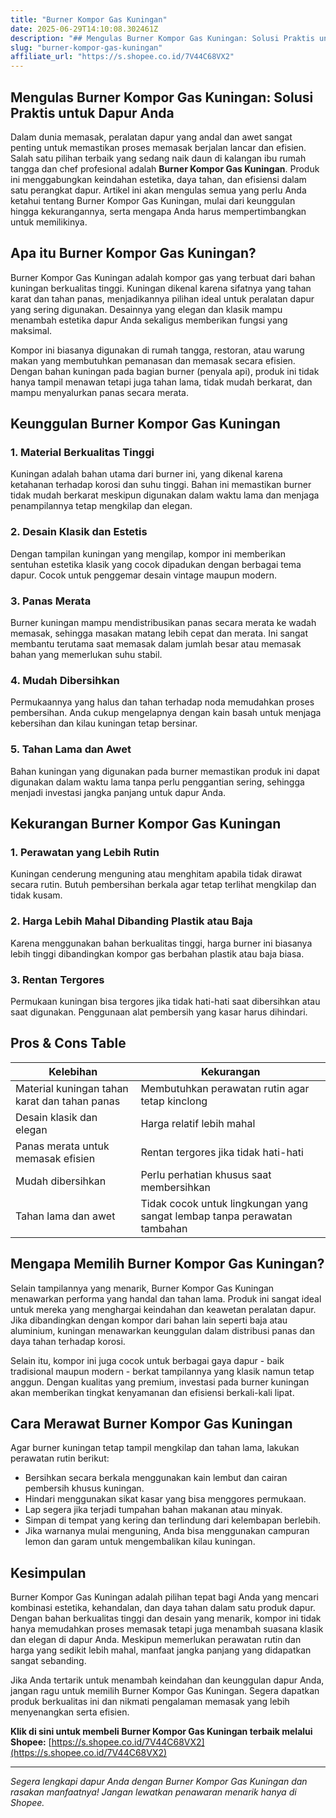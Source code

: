 ```yaml
---
title: "Burner Kompor Gas Kuningan"
date: 2025-06-29T14:10:08.302461Z
description: "## Mengulas Burner Kompor Gas Kuningan: Solusi Praktis untuk Dapur Anda..."
slug: "burner-kompor-gas-kuningan"
affiliate_url: "https://s.shopee.co.id/7V44C68VX2"
---
```

## Mengulas Burner Kompor Gas Kuningan: Solusi Praktis untuk Dapur Anda

Dalam dunia memasak, peralatan dapur yang andal dan awet sangat penting untuk memastikan proses memasak berjalan lancar dan efisien. Salah satu pilihan terbaik yang sedang naik daun di kalangan ibu rumah tangga dan chef profesional adalah **Burner Kompor Gas Kuningan**. Produk ini menggabungkan keindahan estetika, daya tahan, dan efisiensi dalam satu perangkat dapur. Artikel ini akan mengulas semua yang perlu Anda ketahui tentang Burner Kompor Gas Kuningan, mulai dari keunggulan hingga kekurangannya, serta mengapa Anda harus mempertimbangkan untuk memilikinya.

## Apa itu Burner Kompor Gas Kuningan?

Burner Kompor Gas Kuningan adalah kompor gas yang terbuat dari bahan kuningan berkualitas tinggi. Kuningan dikenal karena sifatnya yang tahan karat dan tahan panas, menjadikannya pilihan ideal untuk peralatan dapur yang sering digunakan. Desainnya yang elegan dan klasik mampu menambah estetika dapur Anda sekaligus memberikan fungsi yang maksimal.

Kompor ini biasanya digunakan di rumah tangga, restoran, atau warung makan yang membutuhkan pemanasan dan memasak secara efisien. Dengan bahan kuningan pada bagian burner (penyala api), produk ini tidak hanya tampil menawan tetapi juga tahan lama, tidak mudah berkarat, dan mampu menyalurkan panas secara merata.

## Keunggulan Burner Kompor Gas Kuningan

### 1. Material Berkualitas Tinggi
Kuningan adalah bahan utama dari burner ini, yang dikenal karena ketahanan terhadap korosi dan suhu tinggi. Bahan ini memastikan burner tidak mudah berkarat meskipun digunakan dalam waktu lama dan menjaga penampilannya tetap mengkilap dan elegan.

### 2. Desain Klasik dan Estetis
Dengan tampilan kuningan yang mengilap, kompor ini memberikan sentuhan estetika klasik yang cocok dipadukan dengan berbagai tema dapur. Cocok untuk penggemar desain vintage maupun modern.

### 3. Panas Merata
Burner kuningan mampu mendistribusikan panas secara merata ke wadah memasak, sehingga masakan matang lebih cepat dan merata. Ini sangat membantu terutama saat memasak dalam jumlah besar atau memasak bahan yang memerlukan suhu stabil.

### 4. Mudah Dibersihkan
Permukaannya yang halus dan tahan terhadap noda memudahkan proses pembersihan. Anda cukup mengelapnya dengan kain basah untuk menjaga kebersihan dan kilau kuningan tetap bersinar.

### 5. Tahan Lama dan Awet
Bahan kuningan yang digunakan pada burner memastikan produk ini dapat digunakan dalam waktu lama tanpa perlu penggantian sering, sehingga menjadi investasi jangka panjang untuk dapur Anda.

## Kekurangan Burner Kompor Gas Kuningan

### 1. Perawatan yang Lebih Rutin
Kuningan cenderung menguning atau menghitam apabila tidak dirawat secara rutin. Butuh pembersihan berkala agar tetap terlihat mengkilap dan tidak kusam.

### 2. Harga Lebih Mahal Dibanding Plastik atau Baja
Karena menggunakan bahan berkualitas tinggi, harga burner ini biasanya lebih tinggi dibandingkan kompor gas berbahan plastik atau baja biasa.

### 3. Rentan Tergores
Permukaan kuningan bisa tergores jika tidak hati-hati saat dibersihkan atau saat digunakan. Penggunaan alat pembersih yang kasar harus dihindari.

## Pros & Cons Table

| Kelebihan | Kekurangan |
| --- | --- |
| Material kuningan tahan karat dan tahan panas | Membutuhkan perawatan rutin agar tetap kinclong |
| Desain klasik dan elegan | Harga relatif lebih mahal |
| Panas merata untuk memasak efisien | Rentan tergores jika tidak hati-hati |
| Mudah dibersihkan | Perlu perhatian khusus saat membersihkan |
| Tahan lama dan awet | Tidak cocok untuk lingkungan yang sangat lembap tanpa perawatan tambahan |

## Mengapa Memilih Burner Kompor Gas Kuningan?

Selain tampilannya yang menarik, Burner Kompor Gas Kuningan menawarkan performa yang handal dan tahan lama. Produk ini sangat ideal untuk mereka yang menghargai keindahan dan keawetan peralatan dapur. Jika dibandingkan dengan kompor dari bahan lain seperti baja atau aluminium, kuningan menawarkan keunggulan dalam distribusi panas dan daya tahan terhadap korosi.

Selain itu, kompor ini juga cocok untuk berbagai gaya dapur - baik tradisional maupun modern - berkat tampilannya yang klasik namun tetap anggun. Dengan kualitas yang premium, investasi pada burner kuningan akan memberikan tingkat kenyamanan dan efisiensi berkali-kali lipat.

## Cara Merawat Burner Kompor Gas Kuningan

Agar burner kuningan tetap tampil mengkilap dan tahan lama, lakukan perawatan rutin berikut:

- Bersihkan secara berkala menggunakan kain lembut dan cairan pembersih khusus kuningan.
- Hindari menggunakan sikat kasar yang bisa menggores permukaan.
- Lap segera jika terjadi tumpahan bahan makanan atau minyak.
- Simpan di tempat yang kering dan terlindung dari kelembapan berlebih.
- Jika warnanya mulai menguning, Anda bisa menggunakan campuran lemon dan garam untuk mengembalikan kilau kuningan.

## Kesimpulan

Burner Kompor Gas Kuningan adalah pilihan tepat bagi Anda yang mencari kombinasi estetika, kehandalan, dan daya tahan dalam satu produk dapur. Dengan bahan berkualitas tinggi dan desain yang menarik, kompor ini tidak hanya memudahkan proses memasak tetapi juga menambah suasana klasik dan elegan di dapur Anda. Meskipun memerlukan perawatan rutin dan harga yang sedikit lebih mahal, manfaat jangka panjang yang didapatkan sangat sebanding.

Jika Anda tertarik untuk menambah keindahan dan keunggulan dapur Anda, jangan ragu untuk memilih Burner Kompor Gas Kuningan. Segera dapatkan produk berkualitas ini dan nikmati pengalaman memasak yang lebih menyenangkan serta efisien.

**Klik di sini untuk membeli Burner Kompor Gas Kuningan terbaik melalui Shopee:** [https://s.shopee.co.id/7V44C68VX2](https://s.shopee.co.id/7V44C68VX2)

---

_Segera lengkapi dapur Anda dengan Burner Kompor Gas Kuningan dan rasakan manfaatnya! Jangan lewatkan penawaran menarik hanya di Shopee._